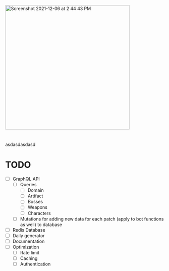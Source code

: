 <img width="394" alt="Screenshot 2021-12-06 at 2 44 43 PM" src="https://user-images.githubusercontent.com/25546711/145055616-6e21c5a5-6674-40c0-a925-2a4e2c3830f0.png">

#

asdasdasdasd

# TODO

-   [ ] GraphQL API
    -   [ ] Queries
        -   [ ] Domain
        -   [ ] Artifact
        -   [ ] Bosses
        -   [ ] Weapons
        -   [ ] Characters
    -   [ ] Mutations for adding new data for each patch (apply to bot functions as well) to database
-   [ ] Redis Database
-   [ ] Daily generator
-   [ ] Documentation
-   [ ] Optimization
    -   [ ] Rate limit
    -   [ ] Caching
    -   [ ] Authentication
